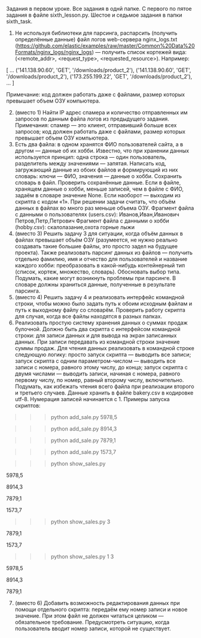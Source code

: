 Задания в первом уроке. Все задания в однй папке. С первого по пятое задания в файле sixth_lesson.py. Шестое и седьмое задания в папки sixth_task.

1. Не используя библиотеки для парсинга, распарсить (получить определённые данные) файл логов web-сервера nginx_logs.txt
(https://github.com/elastic/examples/raw/master/Common%20Data%20Formats/nginx_logs/nginx_logs) — получить список кортежей вида: (<remote_addr>, <request_type>, <requested_resource>). Например:

[
...
('141.138.90.60', 'GET', '/downloads/product_2'),
('141.138.90.60', 'GET', '/downloads/product_2'),
('173.255.199.22', 'GET', '/downloads/product_2'),
...
]

Примечание: код должен работать даже с файлами, размер которых превышает объем ОЗУ компьютера.

2. (вместо 1) Найти IP адрес спамера и количество отправленных им запросов по данным файла логов из предыдущего задания.
Примечания: спамер — это клиент, отправивший больше всех запросов; код должен работать даже с файлами, размер которых превышает объем ОЗУ компьютера.
3. Есть два файла: в одном хранятся ФИО пользователей сайта, а в другом — данные об их хобби. Известно, что при хранении данных используется принцип: одна строка — один пользователь, разделитель между значениями — запятая. Написать код, загружающий данные из обоих файлов и формирующий из них словарь: ключи — ФИО, значения — данные о хобби. Сохранить словарь в файл. Проверить сохранённые данные. Если в файле, хранящем данные о хобби, меньше записей, чем в файле с ФИО, задаём в словаре значение None. Если наоборот — выходим из скрипта с кодом «1». При решении задачи считать, что объём данных в файлах во много раз меньше объема ОЗУ.
Фрагмент файла с данными о пользователях (users.csv):
Иванов,Иван,Иванович
Петров,Петр,Петрович
Фрагмент файла с данными о хобби (hobby.csv):
скалолазание,охота
горные лыжи
4. (вместо 3) Решить задачу 3 для ситуации, когда объём данных в файлах превышает объём ОЗУ (разумеется, не нужно реально создавать такие большие файлы, это просто задел на будущее проекта). Также реализовать парсинг данных из файлов — получить отдельно фамилию, имя и отчество для пользователей и название каждого хобби: преобразовать в какой-нибудь контейнерный тип (список, кортеж, множество, словарь). Обосновать выбор типа. Подумать, какие могут возникнуть проблемы при парсинге. В словаре должны храниться данные, полученные в результате парсинга.
5. (вместо 4) Решить задачу 4 и реализовать интерфейс командной строки, чтобы можно было задать путь к обоим исходным файлам и путь к выходному файлу со словарём. Проверить работу скрипта для случая, когда все файлы находятся в разных папках.
6. Реализовать простую систему хранения данных о суммах продаж булочной. Должно быть два скрипта с интерфейсом командной строки: для записи данных и для вывода на экран записанных данных. При записи передавать из командной строки значение суммы продаж. Для чтения данных реализовать в командной строке следующую логику:
просто запуск скрипта — выводить все записи;
запуск скрипта с одним параметром-числом — выводить все записи с номера, равного этому числу, до конца;
запуск скрипта с двумя числами — выводить записи, начиная с номера, равного первому числу, по номер, равный второму числу, включительно.
Подумать, как избежать чтения всего файла при реализации второго и третьего случаев.
Данные хранить в файле bakery.csv в кодировке utf-8. Нумерация записей начинается с 1. Примеры запуска скриптов:

>>>python add_sale.py 5978,5

>>>python add_sale.py 8914,3

>>>python add_sale.py 7879,1

>>>python add_sale.py 1573,7

>>>python show_sales.py

5978,5

8914,3

7879,1

1573,7

>>>python show_sales.py 3

7879,1

1573,7

>>>python show_sales.py 1 3

5978,5

8914,3

7879,1


7. (вместо 6) Добавить возможность редактирования данных при помощи отдельного скрипта: передаём ему номер записи и новое значение. При этом файл не должен читаться целиком — обязательное требование. Предусмотреть ситуацию, когда пользователь вводит номер записи, которой не существует.
